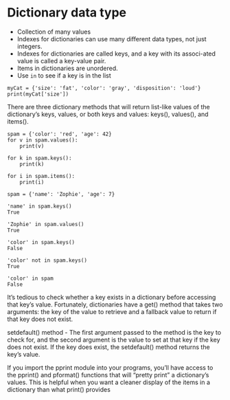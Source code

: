 # Dictionary data type

- Collection of many values
- Indexes for dictionaries can use many different data types, not just integers.
- Indexes for dictionaries are called keys, and a key with its associ-ated value is called a key-value pair.
- Items in dictionaries are unordered.
- Use `in` to see if a key is in the list

```
myCat = {'size': 'fat', 'color': 'gray', 'disposition': 'loud'}
print(myCat['size'])
```

There are three dictionary methods that will return list-like values of the dictionary’s keys, values, or both keys and values: keys(), values(), and items().

```
spam = {'color': 'red', 'age': 42}
for v in spam.values():
    print(v)
```

```
for k in spam.keys():
    print(k)
```

```
for i in spam.items():
    print(i)
```

```
spam = {'name': 'Zophie', 'age': 7}

'name' in spam.keys()
True

'Zophie' in spam.values()
True

'color' in spam.keys()
False

'color' not in spam.keys()
True

'color' in spam
False
```

It’s tedious to check whether a key exists in a dictionary before accessing that key’s value. Fortunately, dictionaries have a get() method that takes two arguments: the key of the value to retrieve and a fallback value to return if that key does not exist.

setdefault() method - The first argument passed to the method is the key to check for, and the second argument is the value to set at that key if the key does not exist. If the key does exist, the setdefault() method returns the key’s value. 

If you import the pprint module into your programs, you’ll have access to the pprint() and pformat() functions that will “pretty print” a dictionary’s values. This is helpful when you want a cleaner display of the items in a dictionary than what print() provides

